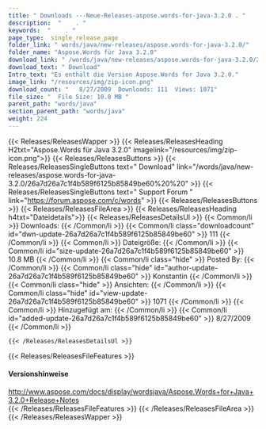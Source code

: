 ```yaml
---
title: " Downloads ---Neue-Releases-aspose.words-for-java-3.2.0 . "
description:  "    . " 
keywords:  "    . " 
page_type:  single_release_page
folder_link: " words/java/new-releases/aspose.words-for-java-3.2.0/"
folder_name: "Aspose.Words für Java 3.2.0"
download_link: " /words/java/new-releases/aspose.words-for-java-3.2.0/26a7d26a7c1f4b589f6125b85849be60"
download_text: " Download"
Intro_text: "Es enthält die Version Aspose.Words for Java 3.2.0."
image_link: "/resources/img/zip-icon.png"
download_count: "   8/27/2009  Downloads: 111  Views: 1071"
file_size: "  File Size: 10.8 MB "
parent_path: "words/java"
section_parent_path: "words/java"
weight: 224
---
```


{{< Releases/ReleasesWapper >}}
  {{< Releases/ReleasesHeading H2txt="Aspose.Words für Java 3.2.0" imagelink="/resources/img/zip-icon.png">}}
  {{< Releases/ReleasesButtons >}}
    {{< Releases/ReleasesSingleButtons text=" Download" link="/words/java/new-releases/aspose.words-for-java-3.2.0/26a7d26a7c1f4b589f6125b85849be60%20%20" >}}
    {{< Releases/ReleasesSingleButtons text=" Support Forum " link="https://forum.aspose.com/c/words" >}}
  {{< Releases/ReleasesButtons >}}
  {{< Releases/ReleasesFileArea >}}
    {{< Releases/ReleasesHeading h4txt="Dateidetails">}}
    {{< Releases/ReleasesDetailsUl >}}
            {{< Common/li >}} Downloads: {{< /Common/li >}}
      {{< Common/li class="downloadcount" id="dwn-update-26a7d26a7c1f4b589f6125b85849be60" >}} 111 {{< /Common/li >}}
      {{< Common/li >}} Dateigröße: {{< /Common/li >}}
      {{< Common/li id="size-update-26a7d26a7c1f4b589f6125b85849be60" >}} 10.8 MB {{< /Common/li >}} 
      {{< Common/li  class="hide" >}} Posted By: {{< /Common/li >}} 
      {{< Common/li class="hide" id="author-update-26a7d26a7c1f4b589f6125b85849be60" >}} Konstantin {{< /Common/li >}}
      {{< Common/li class="hide" >}} Ansichten: {{< /Common/li >}}
      {{< Common/li class="hide" id="view-update-26a7d26a7c1f4b589f6125b85849be60" >}} 1071 {{< /Common/li >}}
      {{< Common/li >}} Hinzugefügt am: {{< /Common/li >}}
      {{< Common/li id="added-update-26a7d26a7c1f4b589f6125b85849be60" >}} 8/27/2009 {{< /Common/li >}} 

    {{< /Releases/ReleasesDetailsUl >}}

  {{< Releases/ReleasesFileFeatures >}}
      <h4>Versionshinweise</h4><div> <a href="http://www.aspose.com/docs/display/wordsjava/Aspose.Words+for+Java+3.2.0+Release+Notes">http://www.aspose.com/docs/display/wordsjava/Aspose.Words+for+Java+3.2.0+Release+Notes</a></div>
  {{< /Releases/ReleasesFileFeatures >}}
 {{< /Releases/ReleasesFileArea >}}
{{< /Releases/ReleasesWapper >}}



